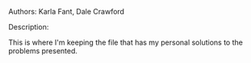 Authors: 
  Karla Fant, Dale Crawford
  
Description: 

  This is where I'm keeping the file that has my personal solutions to the problems presented.
